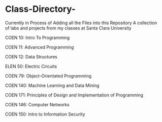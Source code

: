 # Class-Directory-

Currently in Process of Adding all the Files into this Repository 
A collection of labs and projects from my classes at Santa Clara University 

COEN 10: Intro To Programming 

COEN 11: Advanced Programming

COEN 12: Data Structures 

ELEN 50: Electric Circuits

COEN 79: Object-Orientated Programming

COEN 140: Machine Learning and Data Mining

COEN 171: Principles of Design and Implementation of Programming 

COEN 146: Computer Networks

COEN 150: Intro to Information Security 
